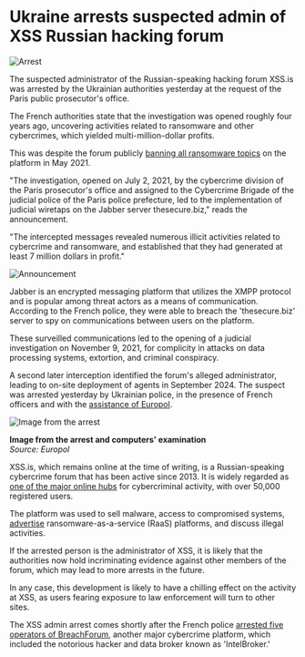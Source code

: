 # Ukraine arrests suspected admin of XSS Russian hacking forum

![Arrest](https://www.bleepstatic.com/content/hl-images/2021/10/29/arrested.jpg)

The suspected administrator of the Russian-speaking hacking forum XSS.is was arrested by the Ukrainian authorities yesterday at the request of the Paris public prosecutor's office.

The French authorities state that the investigation was opened roughly four years ago, uncovering activities related to ransomware and other cybercrimes, which yielded multi-million-dollar profits.

This was despite the forum publicly [banning all ransomware topics](https://www.bleepingcomputer.com/news/security/popular-russian-hacking-forum-xss-bans-all-ransomware-topics/) on the platform in May 2021.

"The investigation, opened on July 2, 2021, by the cybercrime division of the Paris prosecutor's office and assigned to the Cybercrime Brigade of the judicial police of the Paris police prefecture, led to the implementation of judicial wiretaps on the Jabber server thesecure.biz," reads the announcement.

"The intercepted messages revealed numerous illicit activities related to cybercrime and ransomware, and established that they had generated at least 7 million dollars in profit."

![Announcement](https://www.bleepstatic.com/images/news/u/1220909/2025/July/announcement.png)

Jabber is an encrypted messaging platform that utilizes the XMPP protocol and is popular among threat actors as a means of communication. According to the French police, they were able to breach the 'thesecure.biz' server to spy on communications between users on the platform.

These surveilled communications led to the opening of a judicial investigation on November 9, 2021, for complicity in attacks on data processing systems, extortion, and criminal conspiracy.

A second later interception identified the forum's alleged administrator, leading to on-site deployment of agents in September 2024. The suspect was arrested yesterday by Ukrainian police, in the presence of French officers and with the [assistance of Europol](https://www.europol.europa.eu/media-press/newsroom/news/key-figure-behind-major-russian-speaking-cybercrime-forum-targeted-in-ukraine).

![Image from the arrest](https://www.bleepstatic.com/images/news/u/1220909/2025/July/europol.jpg)

**Image from the arrest and computers' examination**  
_Source: Europol_

XSS.is, which remains online at the time of writing, is a Russian-speaking cybercrime forum that has been active since 2013. It is widely regarded as [one of the major online hubs](https://www.bleepingcomputer.com/news/security/cybersecurity-firm-buying-hacker-forum-accounts-to-spy-on-cybercriminals/) for cybercriminal activity, with over 50,000 registered users.

The platform was used to sell malware, access to compromised systems, [advertise](https://www.bleepingcomputer.com/news/security/russian-ransomware-gangs-start-collaborating-with-chinese-hackers/) ransomware-as-a-service (RaaS) platforms, and discuss illegal activities.

If the arrested person is the administrator of XSS, it is likely that the authorities now hold incriminating evidence against other members of the forum, which may lead to more arrests in the future.

In any case, this development is likely to have a chilling effect on the activity at XSS, as users fearing exposure to law enforcement will turn to other sites.

The XSS admin arrest comes shortly after the French police [arrested five operators of BreachForum](https://www.bleepingcomputer.com/news/security/breachforums-hacking-forum-operators-reportedly-arrested-in-france/), another major cybercrime platform, which included the notorious hacker and data broker known as 'IntelBroker.'